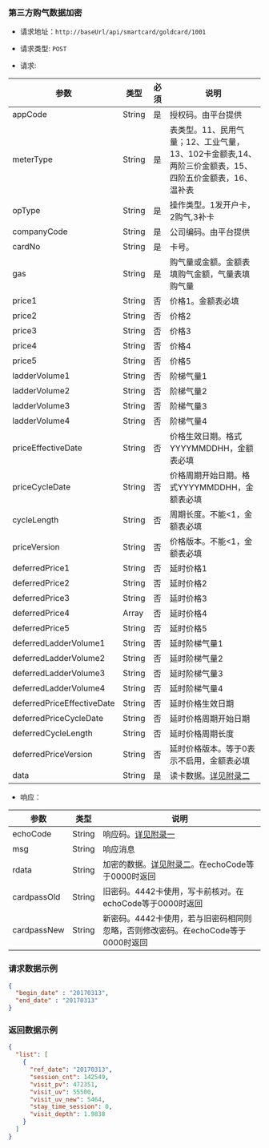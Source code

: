 ### 第三方购气数据加密

- 请求地址：` http://baseUrl/api/smartcard/goldcard/1001 `

- 请求类型:  `POST`

- 请求:


| 参数                       | 类型   | 必须 | 说明                                                                                                   |
| -------------------------- | ------ | ---- | ------------------------------------------------------------------------------------------------------ |
| appCode                    | String | 是   | 授权码。由平台提供                                                                                     |
| meterType                  | String | 是   | 表类型。11、民用气量；12、工业气量，13、102卡金额表,14、两阶三价金额表，15、四阶五价金额表，16、温补表 |
| opType                     | String | 是   | 操作类型。1发开户卡，2购气,3补卡                                                                       |
| companyCode                | String | 是   | 公司编码。由平台提供                                                                                   |
| cardNo                     | String | 是   | 卡号。                                                                                                 |
| gas                        | String | 是   | 购气量或金额。金额表填购气金额，气量表填购气量                                                         |
| price1                     | String | 否   | 价格1。金额表必填                                                                                      |
| price2                     | String | 否   | 价格2                                                                                                  |
| price3                     | String | 否   | 价格3                                                                                                  |
| price4                     | String | 否   | 价格4                                                                                                  |
| price5                     | String | 否   | 价格5                                                                                                  |
| ladderVolume1              | String | 否   | 阶梯气量1                                                                                              |
| ladderVolume2              | String | 否   | 阶梯气量2                                                                                              |
| ladderVolume3              | String | 否   | 阶梯气量3                                                                                              |
| ladderVolume4              | String | 否   | 阶梯气量4                                                                                              |
| priceEffectiveDate         | String | 否   | 价格生效日期。格式YYYYMMDDHH，金额表必填                                                               |
| priceCycleDate             | String | 否   | 价格周期开始日期。格式YYYYMMDDHH，金额表必填                                                           |
| cycleLength                | String | 否   | 周期长度。不能<1，金额表必填                                                                           |
| priceVersion               | String | 否   | 价格版本。不能<1，金额表必填                                                                           |
| deferredPrice1             | String | 否   | 延时价格1                                                                                              |
| deferredPrice2             | String | 否   | 延时价格2                                                                                              |
| deferredPrice3             | String | 否   | 延时价格3                                                                                              |
| deferredPrice4             | Array  | 否   | 延时价格4                                                                                              |
| deferredPrice5             | String | 否   | 延时价格5                                                                                              |
| deferredLadderVolume1      | String | 否   | 延时阶梯气量1                                                                                          |
| deferredLadderVolume2      | String | 否   | 延时阶梯气量2                                                                                          |
| deferredLadderVolume3      | String | 否   | 延时阶梯气量3                                                                                          |
| deferredLadderVolume4      | String | 否   | 延时阶梯气量4                                                                                          |
| deferredPriceEffectiveDate | String | 否   | 延时价格生效日期                                                                                       |
| deferredPriceCycleDate     | String | 否   | 延时价格周期开始日期                                                                                   |
| deferredCycleLength        | String | 否   | 延时价格周期长度                                                                                       |
| deferredPriceVersion       | String | 否   | 延时价格版本。等于0表示不启用，金额表必填                                                              |
| data                       | String | 是   | 读卡数据。[详见附录二](./appendix_two.md)                                                              |

- 响应：

| 参数        | 类型   | 说明                                                                             |
| ----------- | ------ | -------------------------------------------------------------------------------- |
| echoCode    | String | 响应码。[详见附录一](./appendix.md)                                              |
| msg         | String | 响应消息                                                                         |
| rdata       | String | 加密的数据。[详见附录二]()。在echoCode等于0000时返回                             |
| cardpassOld | String | 旧密码。4442卡使用，写卡前核对。在echoCode等于0000时返回                         |
| cardpassNew | String | 新密码。4442卡使用，若与旧密码相同则忽略，否则修改密码。在echoCode等于0000时返回 |

### 请求数据示例

```json
{
  "begin_date" : "20170313",
  "end_date" : "20170313"
}
```

### 返回数据示例

```json
{
  "list": [
    {
      "ref_date": "20170313",
      "session_cnt": 142549,
      "visit_pv": 472351,
      "visit_uv": 55500,
      "visit_uv_new": 5464,
      "stay_time_session": 0,
      "visit_depth": 1.9838
    }
  ]
}
```